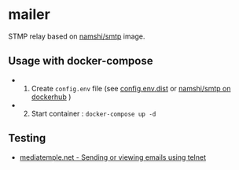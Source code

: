 # mailer

STMP relay based on [namshi/smtp](https://hub.docker.com/r/namshi/smtp) image.

## Usage with docker-compose

* 1) Create `config.env` file (see [config.env.dist](config.env.dist) or [namshi/smtp on dockerhub](https://hub.docker.com/r/namshi/smtp) )
* 2) Start container : `docker-compose up -d`

## Testing

* [mediatemple.net - Sending or viewing emails using telnet](https://mediatemple.net/community/products/dv/204404584/sending-or-viewing-emails-using-telnet)



